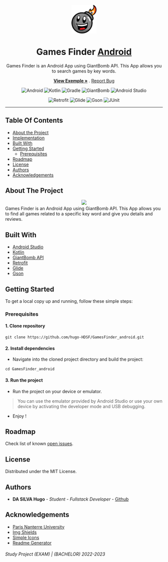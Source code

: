 <p align="center">
  <a>
    <img src="assets/images/GiantBomb_logo.png" alt="Logo" width="80" >
  </a>
</p>

<h1 align="center">Games Finder <a href="https://symfony.com/">Android</a></h1>

<p align="center">
  <p align="center">
      Games Finder is an Android App using GiantBomb API. This App allows you to search games by key words.
  </p> 
  <p align="center">
    <a href="https://github.com/hugo-HDSF/GamesFinder_android/assets/videos/blob/master/exemple.gif"><strong>View Exemple »</strong></a>
    .
    <a href="https://github.com/hugo-HDSF/GamesFinder_android/issues">Report Bug</a>
  </p>
</p>

<div align="center">

![Android](https://img.shields.io/badge/-Android_8.1_API_27-3DDC84?logo=android&logoColor=white)
![Kotlin](https://img.shields.io/badge/-Kotlin_1.8-0095D5?logo=kotlin&logoColor=white)
![Gradle](https://img.shields.io/badge/-Gradle_8.0-02303A?logo=gradle&logoColor=white)
![GiantBomb](https://img.shields.io/badge/-GiantBomb_API-FF0000?logo=giantbomb&logoColor=white)
![Android Studio](https://img.shields.io/badge/-Android_Studio-3DDC84?logo=android-studio&logoColor=white)
</div>

<div align="center">

![Retrofit](https://img.shields.io/badge/-Retrofit_2.9-0095D5?logo=retrofit&logoColor=white)
![Glide](https://img.shields.io/badge/-Glide_4.12-0095D5?logo=glide&logoColor=white)
![Gson](https://img.shields.io/badge/-Gson_2.8-0095D5?logo=gson&logoColor=white)
![JUnit](https://img.shields.io/badge/-JUnit_4.13-25A162?logo=junit5&logoColor=white)
</div>

-----

## Table Of Contents

* [About the Project](#about-the-project)
* [Implementation](#implementation)
* [Built With](#built-with)
* [Getting Started](#getting-started)
    * [Prerequisites](#prerequisites)
* [Roadmap](#roadmap)
* [License](#license)
* [Authors](#authors)
* [Acknowledgements](#acknowledgements)

## About The Project
<div align="center">
  <img src="assets/videos/exemple.gif" height="500">
</div>
Games Finder is an Android App using GiantBomb API. This App allows you to find all games related to a specific key word and give you details and reviews.

## Built With

* [Android Studio](https://developer.android.com/studio)
* [Kotlin](https://kotlinlang.org/)
* [GiantBomb API](https://www.giantbomb.com/api/)
* [Retrofit](https://square.github.io/retrofit/)
* [Glide](https://github.com/bumptech/glide)
* [Gson](https://stleary.github.io/JSON-java/org/json/JSONObject.html)

## Getting Started

To get a local copy up and running, follow these simple steps:

### Prerequisites

#### 1. Clone repository

```Shell
git clone https://github.com/hugo-HDSF/GamesFinder_android.git
```

#### 2. Install dependencies

- Navigate into the cloned project directory and build the project:

```Shell
cd GamesFinder_android
```

#### 3. Run the project

- Run the project on your device or emulator.
> You can use the emulator provided by Android Studio or use your own device by activating the developer mode and USB debugging.
- Enjoy !

## Roadmap

Check list of known [open issues](https://github.com/hugo-HDSF/GamesFinder_android/issues).

## License

Distributed under the MIT License.

## Authors

* **DA SILVA Hugo** - *Student - Fullstack Developer* - [Github](https://github.com/hugo-HDSF/)

## Acknowledgements

* [Paris Nanterre University](https://www.parisnanterre.fr/)
* [Img Shields](https://shields.io/)
* [Simple Icons](https://simpleicons.org/)
* [Readme Generator](https://readme.shaankhan.dev/)

###### _Study Project (EXAM) | (BACHELOR) 2022-2023_
